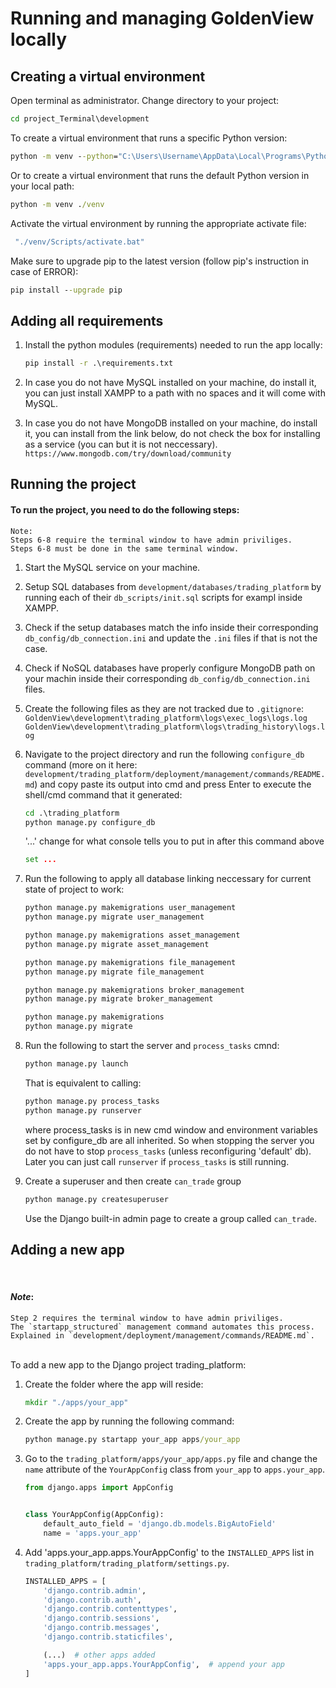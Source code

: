# Running and managing GoldenView locally

## **Creating a virtual environment**
Open terminal as administrator.
Change directory to your project:
```cmd
cd project_Terminal\development
```

To create a virtual environment that runs a specific Python version:

```cmd
python -m venv --python="C:\Users\Username\AppData\Local\Programs\Python\Python311\python.exe" ./venv
```

Or to create a virtual environment that runs the default Python version in your local path:
```cmd
python -m venv ./venv
```


Activate the virtual environment by running the appropriate activate file:
```cmd
 "./venv/Scripts/activate.bat"
```


Make sure to upgrade pip to the latest version (follow pip's instruction in case of ERROR):
```cmd
pip install --upgrade pip
```

## **Adding all requirements**

1. Install the python modules (requirements) needed to run the app locally:

    ```cmd
    pip install -r .\requirements.txt
    ```

2. In case you do not have MySQL installed on your machine, do install it,
you can just install XAMPP to a path with no spaces and it will come with
MySQL.

3. In case you do not have MongoDB installed on your machine, do install it,
you can install from the link below, do not check the box for installing
as a service (you can but it is not neccessary).<br/>
`https://www.mongodb.com/try/download/community`


## **Running the project**

#### **To run the project, you need to do the following steps:**
    Note:
    Steps 6-8 require the terminal window to have admin priviliges.
    Steps 6-8 must be done in the same terminal window.


1. Start the MySQL service on your machine.

2. Setup SQL databases from `development/databases/trading_platform` by running each of their `db_scripts/init.sql` scripts for exampl inside XAMPP.

3. Check if the setup databases match the info inside their corresponding `db_config/db_connection.ini` and update the `.ini` files if that is not the case.

4. Check if NoSQL databases have properly configure MongoDB path on your machin inside their corresponding `db_config/db_connection.ini` files.

5. Create the following files as they are not tracked due to `.gitignore`:
    <br/>
    `GoldenView\development\trading_platform\logs\exec_logs\logs.log`
    `GoldenView\development\trading_platform\logs\trading_history\logs.log`

6. Navigate to the project directory and run the following `configure_db` command (more on it here: `development/trading_platform/deployment/management/commands/README.md`) and copy paste its output into cmd and press Enter to execute the shell/cmd command that it generated:
    ```cmd
    cd .\trading_platform
    python manage.py configure_db
    ``` 
    '...' change for what console tells you to put in after this command above

    ```cmd
    set ...
    ```

7. Run the following to apply all database linking neccessary for current state of project to work:
    
     ```cmd
    python manage.py makemigrations user_management
    python manage.py migrate user_management

    python manage.py makemigrations asset_management
    python manage.py migrate asset_management

    python manage.py makemigrations file_management
    python manage.py migrate file_management

    python manage.py makemigrations broker_management
    python manage.py migrate broker_management
    
    python manage.py makemigrations
    python manage.py migrate
    ```

8. Run the following to start the server and `process_tasks` cmnd:
    ```cmd
    python manage.py launch
    ```

    That is equivalent to calling:

    ```cmd
    python manage.py process_tasks 
    python manage.py runserver
    ```

    where process_tasks is in new cmd window and environment variables set by configure_db are all inherited.
    So when stopping the server you do not have to stop
    `process_tasks` (unless reconfiguring 'default' db). Later you can just call `runserver` if `process_tasks` is still running.

9. Create a superuser and then create `can_trade` group
    ```cmd
    python manage.py createsuperuser
    ```

    Use the Django built-in admin page to create a group called `can_trade`.



## **Adding a new app**

<br/>

#### ***Note***:
    Step 2 requires the terminal window to have admin priviliges.
    The `startapp_structured` management command automates this process.
    Explained in `development/deployment/management/commands/README.md`.

<br/>
To add a new app to the Django project trading_platform:

1. Create the folder where the app will reside:
    ```cmd
    mkdir "./apps/your_app"
    ```

2. Create the app by running the following command:
    ```cmd
    python manage.py startapp your_app apps/your_app
    ```

3. Go to the `trading_platform/apps/your_app/apps.py` file and change the `name` attribute of the `YourAppConfig` class from `your_app` to `apps.your_app`.

    ```py
    from django.apps import AppConfig


    class YourAppConfig(AppConfig):
        default_auto_field = 'django.db.models.BigAutoField'
        name = 'apps.your_app'

    ```

4. Add 'apps.your_app.apps.YourAppConfig' to the `INSTALLED_APPS` list in `trading_platform/trading_platform/settings.py`.

    ```py
    INSTALLED_APPS = [
        'django.contrib.admin',
        'django.contrib.auth',
        'django.contrib.contenttypes',
        'django.contrib.sessions',
        'django.contrib.messages',
        'django.contrib.staticfiles',

        (...)  # other apps added
        'apps.your_app.apps.YourAppConfig',  # append your app
    ]
    ```